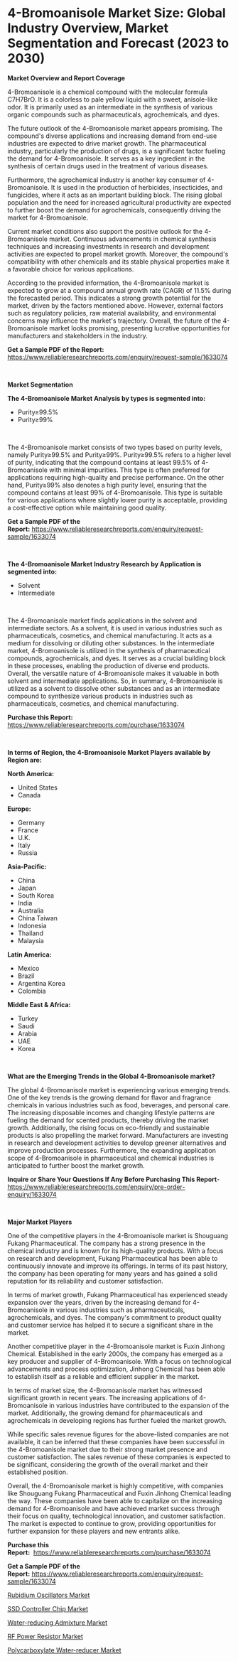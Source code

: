 <p><h1>4-Bromoanisole Market Size: Global Industry Overview, Market Segmentation and Forecast (2023 to 2030)</h1></p><p><strong>Market Overview and Report Coverage</strong></p>
<p><p>4-Bromoanisole is a chemical compound with the molecular formula C7H7BrO. It is a colorless to pale yellow liquid with a sweet, anisole-like odor. It is primarily used as an intermediate in the synthesis of various organic compounds such as pharmaceuticals, agrochemicals, and dyes.</p><p>The future outlook of the 4-Bromoanisole market appears promising. The compound's diverse applications and increasing demand from end-use industries are expected to drive market growth. The pharmaceutical industry, particularly the production of drugs, is a significant factor fueling the demand for 4-Bromoanisole. It serves as a key ingredient in the synthesis of certain drugs used in the treatment of various diseases.</p><p>Furthermore, the agrochemical industry is another key consumer of 4-Bromoanisole. It is used in the production of herbicides, insecticides, and fungicides, where it acts as an important building block. The rising global population and the need for increased agricultural productivity are expected to further boost the demand for agrochemicals, consequently driving the market for 4-Bromoanisole.</p><p>Current market conditions also support the positive outlook for the 4-Bromoanisole market. Continuous advancements in chemical synthesis techniques and increasing investments in research and development activities are expected to propel market growth. Moreover, the compound's compatibility with other chemicals and its stable physical properties make it a favorable choice for various applications.</p><p>According to the provided information, the 4-Bromoanisole market is expected to grow at a compound annual growth rate (CAGR) of 11.5% during the forecasted period. This indicates a strong growth potential for the market, driven by the factors mentioned above. However, external factors such as regulatory policies, raw material availability, and environmental concerns may influence the market's trajectory. Overall, the future of the 4-Bromoanisole market looks promising, presenting lucrative opportunities for manufacturers and stakeholders in the industry.</p></p>
<p><strong>Get a Sample PDF of the Report:</strong> <a href="https://www.reliableresearchreports.com/enquiry/request-sample/1633074">https://www.reliableresearchreports.com/enquiry/request-sample/1633074</a></p>
<p>&nbsp;</p>
<p><strong>Market Segmentation</strong></p>
<p><strong>The 4-Bromoanisole Market Analysis by types is segmented into:</strong></p>
<p><ul><li>Purity≥99.5%</li><li>Purity≥99%</li></ul></p>
<p>&nbsp;</p>
<p><p>The 4-Bromoanisole market consists of two types based on purity levels, namely Purity≥99.5% and Purity≥99%. Purity≥99.5% refers to a higher level of purity, indicating that the compound contains at least 99.5% of 4-Bromoanisole with minimal impurities. This type is often preferred for applications requiring high-quality and precise performance. On the other hand, Purity≥99% also denotes a high purity level, ensuring that the compound contains at least 99% of 4-Bromoanisole. This type is suitable for various applications where slightly lower purity is acceptable, providing a cost-effective option while maintaining good quality.</p></p>
<p><strong>Get a Sample PDF of the Report:</strong>&nbsp;<a href="https://www.reliableresearchreports.com/enquiry/request-sample/1633074">https://www.reliableresearchreports.com/enquiry/request-sample/1633074</a></p>
<p>&nbsp;</p>
<p><strong>The 4-Bromoanisole Market Industry Research by Application is segmented into:</strong></p>
<p><ul><li>Solvent</li><li>Intermediate</li></ul></p>
<p>&nbsp;</p>
<p><p>The 4-Bromoanisole market finds applications in the solvent and intermediate sectors. As a solvent, it is used in various industries such as pharmaceuticals, cosmetics, and chemical manufacturing. It acts as a medium for dissolving or diluting other substances. In the intermediate market, 4-Bromoanisole is utilized in the synthesis of pharmaceutical compounds, agrochemicals, and dyes. It serves as a crucial building block in these processes, enabling the production of diverse end products. Overall, the versatile nature of 4-Bromoanisole makes it valuable in both solvent and intermediate applications.  So, in summary, 4-Bromoanisole is utilized as a solvent to dissolve other substances and as an intermediate compound to synthesize various products in industries such as pharmaceuticals, cosmetics, and chemical manufacturing.</p></p>
<p><strong>Purchase this Report:</strong>&nbsp; <a href="https://www.reliableresearchreports.com/purchase/1633074">https://www.reliableresearchreports.com/purchase/1633074</a></p>
<p>&nbsp;</p>
<p><strong>In terms of Region, the 4-Bromoanisole Market Players available by Region are:</strong></p>
<p>
    <p> <strong> North America: </strong>
        <ul>
            <li>United States</li>
            <li>Canada</li>
        </ul>
        </p> 
    <p> <strong> Europe: </strong>
        <ul>
            <li>Germany</li>
            <li>France</li>
            <li>U.K.</li>
            <li>Italy</li>
            <li>Russia</li>
        </ul>
        </p> 
    <p> <strong> Asia-Pacific: </strong>
        <ul>
            <li>China</li>
            <li>Japan</li>
            <li>South Korea</li>
            <li>India</li>
            <li>Australia</li>
            <li>China Taiwan</li>
            <li>Indonesia</li>
            <li>Thailand</li>
            <li>Malaysia</li>
        </ul>
        </p> 
    <p> <strong> Latin America: </strong>
        <ul>
            <li>Mexico</li>
            <li>Brazil</li>
            <li>Argentina Korea</li>
            <li>Colombia</li>
        </ul>
        </p> 
    <p> <strong> Middle East & Africa: </strong>
        <ul>
            <li>Turkey</li>
            <li>Saudi</li>
            <li>Arabia</li>
            <li>UAE</li>
            <li>Korea</li>
        </ul>
    </p>
    </p>
<p>&nbsp;</p>
<p><strong>What are the Emerging Trends in the Global 4-Bromoanisole market?</strong></p>
<p><p>The global 4-Bromoanisole market is experiencing various emerging trends. One of the key trends is the growing demand for flavor and fragrance chemicals in various industries such as food, beverages, and personal care. The increasing disposable incomes and changing lifestyle patterns are fueling the demand for scented products, thereby driving the market growth. Additionally, the rising focus on eco-friendly and sustainable products is also propelling the market forward. Manufacturers are investing in research and development activities to develop greener alternatives and improve production processes. Furthermore, the expanding application scope of 4-Bromoanisole in pharmaceutical and chemical industries is anticipated to further boost the market growth.</p></p>
<p><strong>Inquire or Share Your Questions If Any Before Purchasing This Report</strong>- <a href="https://www.reliableresearchreports.com/enquiry/pre-order-enquiry/1633074">https://www.reliableresearchreports.com/enquiry/pre-order-enquiry/1633074</a></p>
<p>&nbsp;</p>
<p><strong>Major Market Players</strong></p>
<p><p>One of the competitive players in the 4-Bromoanisole market is Shouguang Fukang Pharmaceutical. The company has a strong presence in the chemical industry and is known for its high-quality products. With a focus on research and development, Fukang Pharmaceutical has been able to continuously innovate and improve its offerings. In terms of its past history, the company has been operating for many years and has gained a solid reputation for its reliability and customer satisfaction.</p><p>In terms of market growth, Fukang Pharmaceutical has experienced steady expansion over the years, driven by the increasing demand for 4-Bromoanisole in various industries such as pharmaceuticals, agrochemicals, and dyes. The company's commitment to product quality and customer service has helped it to secure a significant share in the market.</p><p>Another competitive player in the 4-Bromoanisole market is Fuxin Jinhong Chemical. Established in the early 2000s, the company has emerged as a key producer and supplier of 4-Bromoanisole. With a focus on technological advancements and process optimization, Jinhong Chemical has been able to establish itself as a reliable and efficient supplier in the market.</p><p>In terms of market size, the 4-Bromoanisole market has witnessed significant growth in recent years. The increasing applications of 4-Bromoanisole in various industries have contributed to the expansion of the market. Additionally, the growing demand for pharmaceuticals and agrochemicals in developing regions has further fueled the market growth.</p><p>While specific sales revenue figures for the above-listed companies are not available, it can be inferred that these companies have been successful in the 4-Bromoanisole market due to their strong market presence and customer satisfaction. The sales revenue of these companies is expected to be significant, considering the growth of the overall market and their established position.</p><p>Overall, the 4-Bromoanisole market is highly competitive, with companies like Shouguang Fukang Pharmaceutical and Fuxin Jinhong Chemical leading the way. These companies have been able to capitalize on the increasing demand for 4-Bromoanisole and have achieved market success through their focus on quality, technological innovation, and customer satisfaction. The market is expected to continue to grow, providing opportunities for further expansion for these players and new entrants alike.</p></p>
<p><strong>Purchase this Report:</strong>&nbsp;&nbsp;<a href="https://www.reliableresearchreports.com/purchase/1633074">https://www.reliableresearchreports.com/purchase/1633074</a></p>
<p></p>
<p><strong>Get a Sample PDF of the Report:</strong>&nbsp;<a href="https://www.reliableresearchreports.com/enquiry/request-sample/1633074">https://www.reliableresearchreports.com/enquiry/request-sample/1633074</a></p>
<p><p><a href="https://www.linkedin.com/pulse/decoding-rubidium-oscillators-market-deep-dive-latest-t7ptf/">Rubidium Oscillators Market</a></p><p><a href="https://www.linkedin.com/pulse/ssd-controller-chip-market-insights-players-forecast-till-ouo9f/">SSD Controller Chip Market</a></p><p><a href="https://medium.com/@javiermante/water-reducing-admixture-market-comprehensive-assessment-by-type-application-and-geography-c97a29f7ca0a">Water-reducing Admixture Market</a></p><p><a href="https://www.linkedin.com/pulse/rf-power-resistor-market-challenges-opportunities-growth-drivers-ehc1f/">RF Power Resistor Market</a></p><p><a href="https://medium.com/@laneygibson1991/polycarboxylate-water-reducer-market-size-cagr-trends-2024-2030-dcfeacca7994">Polycarboxylate Water-reducer Market</a></p></p>